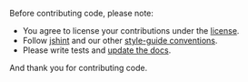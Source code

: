 Before contributing code, please note:

* You agree to license your contributions under the [license](https://github.com/mozilla/galaxy.js/blob/master/LICENCE).
* Follow [jshint](http://www.jshint.com/) and our other [style-guide conventions](http://mozweb.readthedocs.org/en/latest/index.html).
* Please write tests and [update the docs](https://github.com/mozilla/galaxy.js/tree/master/docs).

And thank you for contributing code.
